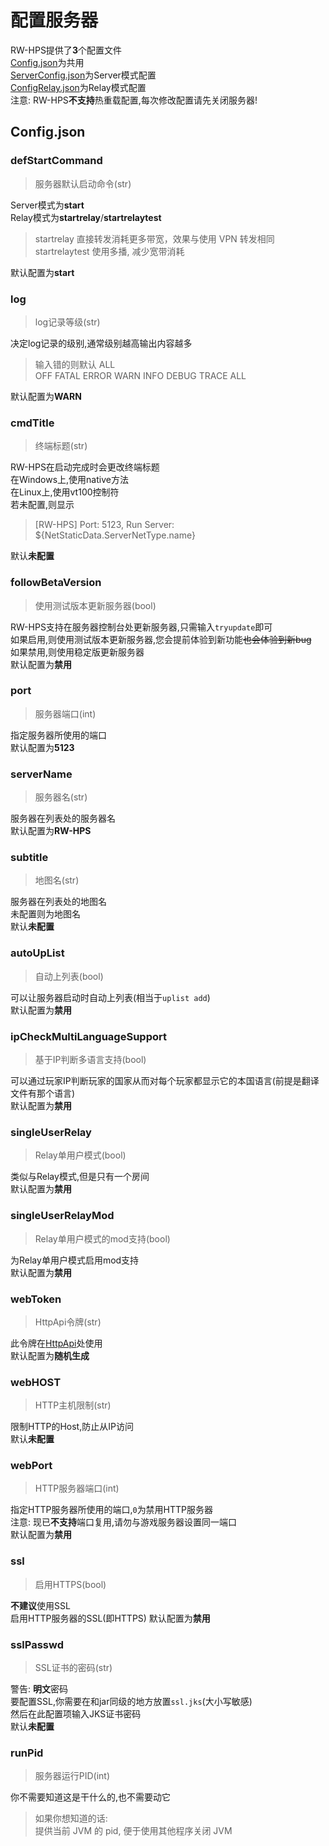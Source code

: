 # 配置服务器
RW-HPS提供了**3**个配置文件  
[Config.json](Config.md)为共用  
[ServerConfig.json](ServerConfig.md)为Server模式配置  
[ConfigRelay.json](ConfigRelay.md)为Relay模式配置  
注意: RW-HPS**不支持**热重载配置,每次修改配置请先关闭服务器!

## Config.json

### defStartCommand
> 服务器默认启动命令(str)  

Server模式为**start**  
Relay模式为**startrelay**/**startrelaytest**

> startrelay 直接转发消耗更多带宽，效果与使用 VPN 转发相同  
> startrelaytest 使用多播, 减少宽带消耗

默认配置为**start**

### log
> log记录等级(str)  

决定log记录的级别,通常级别越高输出内容越多  

> 输入错的则默认 ALL  
> OFF FATAL ERROR WARN INFO DEBUG TRACE ALL  

默认配置为**WARN**

### cmdTitle
> 终端标题(str)  

RW-HPS在启动完成时会更改终端标题  
在Windows上,使用native方法  
在Linux上,使用vt100控制符  
若未配置,则显示

> [RW-HPS] Port: 5123, Run Server: ${NetStaticData.ServerNetType.name}

默认**未配置**

### followBetaVersion
> 使用测试版本更新服务器(bool)  

RW-HPS支持在服务器控制台处更新服务器,只需输入`tryupdate`即可  
如果启用,则使用测试版本更新服务器,您会提前体验到新功能~~也会体验到新bug~~  
如果禁用,则使用稳定版更新服务器  
默认配置为**禁用**

### port
> 服务器端口(int)  

指定服务器所使用的端口  
默认配置为**5123**

### serverName
> 服务器名(str)  

服务器在列表处的服务器名  
默认配置为**RW-HPS**

### subtitle
> 地图名(str)  

服务器在列表处的地图名  
未配置则为地图名  
默认**未配置**

### autoUpList
> 自动上列表(bool)  

可以让服务器启动时自动上列表(相当于`uplist add`)  
默认配置为**禁用**

### ipCheckMultiLanguageSupport
> 基于IP判断多语言支持(bool)  

可以通过玩家IP判断玩家的国家从而对每个玩家都显示它的本国语言(前提是翻译文件有那个语言)  
默认配置为**禁用**

### singleUserRelay
> Relay单用户模式(bool)  

类似与Relay模式,但是只有一个房间    
默认配置为**禁用**

### singleUserRelayMod
> Relay单用户模式的mod支持(bool)  

为Relay单用户模式启用mod支持  
默认配置为**禁用**

### webToken
> HttpApi令牌(str)  

此令牌在[HttpApi](/api/HttpAPI.md)处使用  
默认配置为**随机生成**

### webHOST
> HTTP主机限制(str)  

限制HTTP的Host,防止从IP访问  
默认**未配置**

### webPort
> HTTP服务器端口(int)  

指定HTTP服务器所使用的端口,`0`为禁用HTTP服务器  
注意: 现已**不支持**端口复用,请勿与游戏服务器设置同一端口  
默认配置为**禁用**

### ssl
> 启用HTTPS(bool)  

**不建议**使用SSL  
启用HTTP服务器的SSL(即HTTPS)
默认配置为**禁用**

### sslPasswd
> SSL证书的密码(str)  

警告: **明文**密码  
要配置SSL,你需要在和jar同级的地方放置`ssl.jks`(大小写敏感)  
然后在此配置项输入JKS证书密码  
默认**未配置**

### runPid
> 服务器运行PID(int)  

你不需要知道这是干什么的,也不需要动它  

> 如果你想知道的话:  
> 提供当前 JVM 的 pid, 便于使用其他程序关闭 JVM
